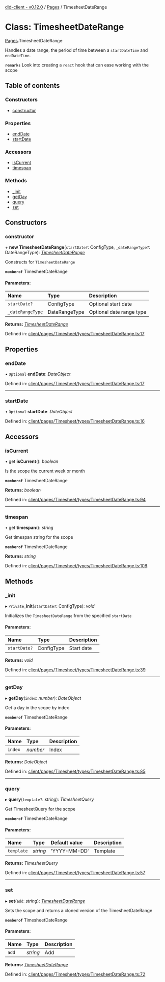 [did-client - v0.12.0](../README.md) / [Pages](../modules/pages.md) / TimesheetDateRange

# Class: TimesheetDateRange

[Pages](../modules/pages.md).TimesheetDateRange

Handles a date range, the period of time between
a `startDateTime` and `endDateTime`.

**`remarks`** Look into creating a `react` hook
that can ease working with the scope

## Table of contents

### Constructors

- [constructor](pages.timesheetdaterange.md#constructor)

### Properties

- [endDate](pages.timesheetdaterange.md#enddate)
- [startDate](pages.timesheetdaterange.md#startdate)

### Accessors

- [isCurrent](pages.timesheetdaterange.md#iscurrent)
- [timespan](pages.timesheetdaterange.md#timespan)

### Methods

- [\_init](pages.timesheetdaterange.md#_init)
- [getDay](pages.timesheetdaterange.md#getday)
- [query](pages.timesheetdaterange.md#query)
- [set](pages.timesheetdaterange.md#set)

## Constructors

### constructor

\+ **new TimesheetDateRange**(`startDate?`: ConfigType, `_dateRangeType?`: DateRangeType): [*TimesheetDateRange*](pages.timesheetdaterange.md)

Constructs for `TimesheetDateRange`

**`memberof`** TimesheetDateRange

#### Parameters:

Name | Type | Description |
:------ | :------ | :------ |
`startDate?` | ConfigType | Optional start date   |
`_dateRangeType` | DateRangeType | Optional date range type    |

**Returns:** [*TimesheetDateRange*](pages.timesheetdaterange.md)

Defined in: [client/pages/Timesheet/types/TimesheetDateRange.ts:17](https://github.com/Puzzlepart/did/blob/dev/client/pages/Timesheet/types/TimesheetDateRange.ts#L17)

## Properties

### endDate

• `Optional` **endDate**: *DateObject*

Defined in: [client/pages/Timesheet/types/TimesheetDateRange.ts:17](https://github.com/Puzzlepart/did/blob/dev/client/pages/Timesheet/types/TimesheetDateRange.ts#L17)

___

### startDate

• `Optional` **startDate**: *DateObject*

Defined in: [client/pages/Timesheet/types/TimesheetDateRange.ts:16](https://github.com/Puzzlepart/did/blob/dev/client/pages/Timesheet/types/TimesheetDateRange.ts#L16)

## Accessors

### isCurrent

• get **isCurrent**(): *boolean*

Is the scope the current week or month

**`memberof`** TimesheetDateRange

**Returns:** *boolean*

Defined in: [client/pages/Timesheet/types/TimesheetDateRange.ts:94](https://github.com/Puzzlepart/did/blob/dev/client/pages/Timesheet/types/TimesheetDateRange.ts#L94)

___

### timespan

• get **timespan**(): *string*

Get timespan string for the scope

**`memberof`** TimesheetDateRange

**Returns:** *string*

Defined in: [client/pages/Timesheet/types/TimesheetDateRange.ts:108](https://github.com/Puzzlepart/did/blob/dev/client/pages/Timesheet/types/TimesheetDateRange.ts#L108)

## Methods

### \_init

▸ `Private`**_init**(`startDate?`: ConfigType): *void*

Initializes the `TimesheetDateRange` from the specified `startDate`

#### Parameters:

Name | Type | Description |
:------ | :------ | :------ |
`startDate?` | ConfigType | Start date    |

**Returns:** *void*

Defined in: [client/pages/Timesheet/types/TimesheetDateRange.ts:39](https://github.com/Puzzlepart/did/blob/dev/client/pages/Timesheet/types/TimesheetDateRange.ts#L39)

___

### getDay

▸ **getDay**(`index`: *number*): *DateObject*

Get a day in the scope by index

**`memberof`** TimesheetDateRange

#### Parameters:

Name | Type | Description |
:------ | :------ | :------ |
`index` | *number* | Index    |

**Returns:** *DateObject*

Defined in: [client/pages/Timesheet/types/TimesheetDateRange.ts:85](https://github.com/Puzzlepart/did/blob/dev/client/pages/Timesheet/types/TimesheetDateRange.ts#L85)

___

### query

▸ **query**(`template?`: *string*): *TimesheetQuery*

Get TimesheetQuery for the scope

**`memberof`** TimesheetDateRange

#### Parameters:

Name | Type | Default value | Description |
:------ | :------ | :------ | :------ |
`template` | *string* | 'YYYY-MM-DD' | Template    |

**Returns:** *TimesheetQuery*

Defined in: [client/pages/Timesheet/types/TimesheetDateRange.ts:57](https://github.com/Puzzlepart/did/blob/dev/client/pages/Timesheet/types/TimesheetDateRange.ts#L57)

___

### set

▸ **set**(`add`: *string*): [*TimesheetDateRange*](pages.timesheetdaterange.md)

Sets the scope and returns a cloned version of the TimesheetDateRange

**`memberof`** TimesheetDateRange

#### Parameters:

Name | Type | Description |
:------ | :------ | :------ |
`add` | *string* | Add    |

**Returns:** [*TimesheetDateRange*](pages.timesheetdaterange.md)

Defined in: [client/pages/Timesheet/types/TimesheetDateRange.ts:72](https://github.com/Puzzlepart/did/blob/dev/client/pages/Timesheet/types/TimesheetDateRange.ts#L72)

